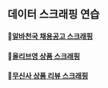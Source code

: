 
## 데이터 스크래핑 연습

#### :bookmark:[알바천국 채용공고 스크래핑](https://github.com/pitapatat/Data_Scraping/tree/main/alba)

#### :bookmark:[올리브영 상품 스크래핑](https://github.com/pitapatat/Data_Scraping/tree/main/olive)

#### :bookmark:[무신사 상품 리뷰 스크래핑](https://github.com/pitapatat/Data_Scraping/tree/main/musinsa)


